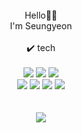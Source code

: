 <br>
<div align="center">
Hello👋🏻<br>I'm Seungyeon
</div>
<br>
<div align="center">✔️ tech</div><br>
<div align="center">
<img src="https://img.shields.io/badge/Spring-6DB33F?style=flat&logo=Spring&logoColor=white"/></a>
<img src="https://img.shields.io/badge/SpringBoot-6DB33F?style=flat&logo=Spring Boot&logoColor=white"/></a>
<img src="https://img.shields.io/badge/AWS-232F3E?style=flat&logo=Amazon AWS&logoColor=white"/></a>
<br>
<img src="https://img.shields.io/badge/React-61DAFB?style=flat&logo=React&logoColor=white"/></a>
<img src="https://img.shields.io/badge/MariaDB-003545?style=flat&logo=MariaDB&logoColor=white"/></a>
<img src="https://img.shields.io/badge/MySQL-4479A1?style=flat&logo=MySQL&logoColor=white"/></a>
<img src="https://img.shields.io/badge/Python-3766AB?style=flat&logo=Python&logoColor=white"/></a>
</div>

<br>
<br>
<div align="center">
<img src="https://github-readme-stats.vercel.app/api/top-langs/?username=tmddus2&layout=compact"><br><br>
</div>
